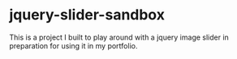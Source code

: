# jquery-slider-sandbox
This is a project I built to play around with a jquery image slider in preparation for using it in my portfolio. 
